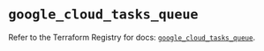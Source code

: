 # `google_cloud_tasks_queue`

Refer to the Terraform Registry for docs: [`google_cloud_tasks_queue`](https://registry.terraform.io/providers/hashicorp/google/6.30.0/docs/resources/cloud_tasks_queue).
